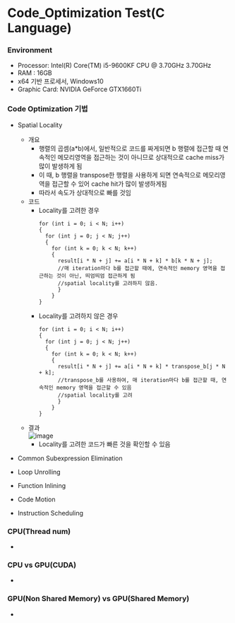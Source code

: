 # Code_Optimization Test(C Language)
### Environment
  - Processor: Intel(R) Core(TM) i5-9600KF CPU @ 3.70GHz 3.70GHz
  - RAM : 16GB
  - x64 기반 프로세서, Windows10
  - Graphic Card: NVIDIA GeForce GTX1660Ti

### Code Optimization 기법
- Spatial Locality
  - 개요
    - 행렬의 곱셈(a*b)에서, 일반적으로 코드를 짜게되면 b 행렬에 접근할 때 연속적인 메모리영역을 접근하는 것이 아니므로 상대적으로 cache miss가 많이 발생하게 됨
    - 이 때, b 행렬을 transpose한 행렬을 사용하게 되면 연속적으로 메모리영역을 접근할 수 있어 cache hit가 많이 발생하게됨
    - 따라서 속도가 상대적으로 빠를 것임
  - 코드
    - Locality를 고려한 경우<br>
      ```
      for (int i = 0; i < N; i++)
      {
        for (int j = 0; j < N; j++)
        {
          for (int k = 0; k < N; k++)
          {
            result[i * N + j] += a[i * N + k] * b[k * N + j];
            //매 iteration마다 b를 접근할 때에, 연속적인 memory 영역을 접근하는 것이 아닌, 띄엄띄엄 접근하게 됨 
            //spatial locality를 고려하지 않음.
            }
          }
      }
      ```
    - Locality를 고려하지 않은 경우<br>
      ```
      for (int i = 0; i < N; i++)
      {
        for (int j = 0; j < N; j++)
        {
          for (int k = 0; k < N; k++)
          {
            result[i * N + j] += a[i * N + k] * transpose_b[j * N + k];
            //transpose_b를 사용하여, 매 iteration마다 b를 접근할 때, 연속적인 memory 영역을 접근할 수 있음
            //spatial locality를 고려
            }
          }
      }
      ```
  - 결과<br>
    ![image](https://user-images.githubusercontent.com/57051773/137341608-ad05ca07-058c-4c8b-98ec-307a459f9ab3.png)
    - Locality를 고려한 코드가 빠른 것을 확인할 수 있음

- Common Subexpression Elimination
- Loop Unrolling
- Function Inlining
- Code Motion
- Instruction Scheduling
### CPU(Thread num)
- 
### CPU vs GPU(CUDA)
- 
### GPU(Non Shared Memory) vs GPU(Shared Memory)
- 

